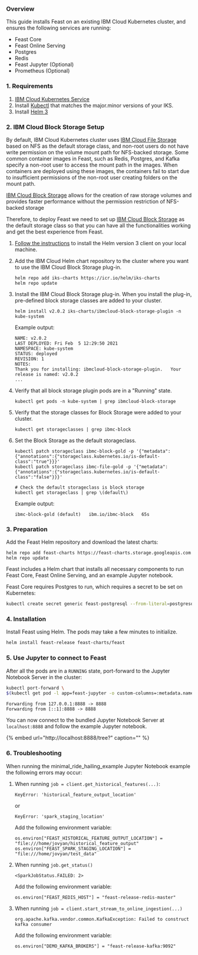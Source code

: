
### Overview

This guide installs Feast on an existing IBM Cloud Kubernetes cluster, and ensures the following services are running:

* Feast Core
* Feast Online Serving
* Postgres
* Redis
* Feast Jupyter \(Optional\)
* Prometheus \(Optional\)

### 1. Requirements

1. [IBM Cloud Kubernetes Service](https://www.ibm.com/cloud/kubernetes-service)
2. Install [Kubectl](https://cloud.ibm.com/docs/containers?topic=containers-cs_cli_install#kubectl) that matches the major.minor versions of your IKS.
3. Install [Helm 3](https://helm.sh/)

### 2. IBM Cloud Block Storage Setup

By default, IBM Cloud Kubernetes cluster uses [IBM Cloud File Storage](https://www.ibm.com/cloud/file-storage) based on NFS as the default storage class, and non-root users do not have write permission on the volume mount path for NFS-backed storage. Some common container images in Feast, such as Redis, Postgres, and Kafka specify a non-root user to access the mount path in the images. When containers are deployed using these images, the containers fail to start due to insufficient permissions of the non-root user creating folders on the mount path.

[IBM Cloud Block Storage](https://www.ibm.com/cloud/block-storage) allows for the creation of raw storage volumes and provides faster performance without the permission restriction of NFS-backed storage 

Therefore, to deploy Feast we need to set up [IBM Cloud Block Storage](https://cloud.ibm.com/docs/containers?topic=containers-block_storage#install_block) as the default storage class so that you can
have all the functionalities working and get the best experience from Feast.

1. [Follow the instructions](https://helm.sh/docs/intro/install/) to install the Helm version 3 client on your local machine.

1. Add the IBM Cloud Helm chart repository to the cluster where you want to use the IBM Cloud Block Storage plug-in.
    ```shell
    helm repo add iks-charts https://icr.io/helm/iks-charts
    helm repo update
    ```

1. Install the IBM Cloud Block Storage plug-in. When you install the plug-in, pre-defined block storage classes are added to your cluster.
    ```shell
    helm install v2.0.2 iks-charts/ibmcloud-block-storage-plugin -n kube-system
    ```
    
    Example output:
    ```
   NAME: v2.0.2
   LAST DEPLOYED: Fri Feb  5 12:29:50 2021
   NAMESPACE: kube-system
   STATUS: deployed
   REVISION: 1
   NOTES:
   Thank you for installing: ibmcloud-block-storage-plugin.   Your release is named: v2.0.2
    ...
    ```

1. Verify that all block storage plugin pods are in a "Running" state.
    ```shell
    kubectl get pods -n kube-system | grep ibmcloud-block-storage
    ```
    
1. Verify that the storage classes for Block Storage were added to your cluster.
    ```shell
    kubectl get storageclasses | grep ibmc-block
    ```

1. Set the Block Storage as the default storageclass.
    ```shell
    kubectl patch storageclass ibmc-block-gold -p '{"metadata": {"annotations":{"storageclass.kubernetes.io/is-default-class":"true"}}}'
    kubectl patch storageclass ibmc-file-gold -p '{"metadata": {"annotations":{"storageclass.kubernetes.io/is-default-class":"false"}}}'
    
    # Check the default storageclass is block storage
    kubectl get storageclass | grep \(default\)
    ```
    
    Example output:
    ```text
    ibmc-block-gold (default)   ibm.io/ibmc-block   65s
    ```
### 3. Preparation

Add the Feast Helm repository and download the latest charts:

```text
helm repo add feast-charts https://feast-charts.storage.googleapis.com
helm repo update
```

Feast includes a Helm chart that installs all necessary components to run Feast Core, Feast Online Serving, and an example Jupyter notebook.

Feast Core requires Postgres to run, which requires a secret to be set on Kubernetes: 

```bash
kubectl create secret generic feast-postgresql --from-literal=postgresql-password=password
```

### 4. Installation

Install Feast using Helm. The pods may take a few minutes to initialize.

```bash
helm install feast-release feast-charts/feast
```

### 5. Use Jupyter to connect to Feast

After all the pods are in a `RUNNING` state, port-forward to the Jupyter Notebook Server in the cluster:

```bash
kubectl port-forward \
$(kubectl get pod -l app=feast-jupyter -o custom-columns=:metadata.name) 8888:8888
```

```text
Forwarding from 127.0.0.1:8888 -> 8888
Forwarding from [::1]:8888 -> 8888
```

You can now connect to the bundled Jupyter Notebook Server at `localhost:8888` and follow the example Jupyter notebook.

{% embed url="http://localhost:8888/tree?" caption="" %}

### 6. Troubleshooting
When running the minimal_ride_hailing_example Jupyter Notebook example the following errors may occur:

1. When running `job = client.get_historical_features(...)`:
    ```text
    KeyError: 'historical_feature_output_location' 
    ```
    or
    ```text
    KeyError: 'spark_staging_location'
    ```

    Add the following environment variable:
    ```text
    os.environ["FEAST_HISTORICAL_FEATURE_OUTPUT_LOCATION"] = "file:///home/jovyan/historical_feature_output"
    os.environ["FEAST_SPARK_STAGING_LOCATION"] = "file:///home/jovyan/test_data"
    ```
1. When running `job.get_status()`
    ```text
    <SparkJobStatus.FAILED: 2>
    ```
    Add the following environment variable:
    ```text
    os.environ["FEAST_REDIS_HOST"] = "feast-release-redis-master"
    ```
1. When running `job = client.start_stream_to_online_ingestion(...)`
    ```text
    org.apache.kafka.vendor.common.KafkaException: Failed to construct kafka consumer
    ```
    Add the following environment variable:
    ```text
    os.environ["DEMO_KAFKA_BROKERS"] = "feast-release-kafka:9092"
    ```
